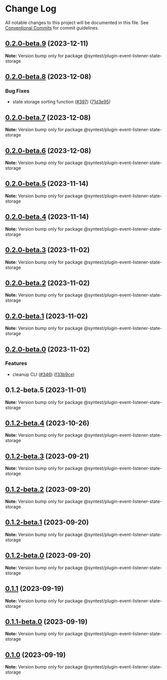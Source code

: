 # Change Log

All notable changes to this project will be documented in this file.
See [Conventional Commits](https://conventionalcommits.org) for commit guidelines.

## [0.2.0-beta.9](https://github.com/syntest-framework/syntest-framework/compare/@syntest/plugin-event-listener-state-storage@0.2.0-beta.8...@syntest/plugin-event-listener-state-storage@0.2.0-beta.9) (2023-12-11)

**Note:** Version bump only for package @syntest/plugin-event-listener-state-storage

## [0.2.0-beta.8](https://github.com/syntest-framework/syntest-framework/compare/@syntest/plugin-event-listener-state-storage@0.2.0-beta.7...@syntest/plugin-event-listener-state-storage@0.2.0-beta.8) (2023-12-08)

### Bug Fixes

- state storage sorting function ([#397](https://github.com/syntest-framework/syntest-framework/issues/397)) ([71d3e95](https://github.com/syntest-framework/syntest-framework/commit/71d3e953ae9e7bf796f077a98cf270076cf1c9fa))

## [0.2.0-beta.7](https://github.com/syntest-framework/syntest-framework/compare/@syntest/plugin-event-listener-state-storage@0.2.0-beta.6...@syntest/plugin-event-listener-state-storage@0.2.0-beta.7) (2023-12-08)

**Note:** Version bump only for package @syntest/plugin-event-listener-state-storage

## [0.2.0-beta.6](https://github.com/syntest-framework/syntest-framework/compare/@syntest/plugin-event-listener-state-storage@0.2.0-beta.5...@syntest/plugin-event-listener-state-storage@0.2.0-beta.6) (2023-12-08)

**Note:** Version bump only for package @syntest/plugin-event-listener-state-storage

## [0.2.0-beta.5](https://github.com/syntest-framework/syntest-framework/compare/@syntest/plugin-event-listener-state-storage@0.2.0-beta.4...@syntest/plugin-event-listener-state-storage@0.2.0-beta.5) (2023-11-14)

**Note:** Version bump only for package @syntest/plugin-event-listener-state-storage

## [0.2.0-beta.4](https://github.com/syntest-framework/syntest-framework/compare/@syntest/plugin-event-listener-state-storage@0.2.0-beta.3...@syntest/plugin-event-listener-state-storage@0.2.0-beta.4) (2023-11-14)

**Note:** Version bump only for package @syntest/plugin-event-listener-state-storage

## [0.2.0-beta.3](https://github.com/syntest-framework/syntest-framework/compare/@syntest/plugin-event-listener-state-storage@0.2.0-beta.2...@syntest/plugin-event-listener-state-storage@0.2.0-beta.3) (2023-11-02)

**Note:** Version bump only for package @syntest/plugin-event-listener-state-storage

## [0.2.0-beta.2](https://github.com/syntest-framework/syntest-framework/compare/@syntest/plugin-event-listener-state-storage@0.2.0-beta.1...@syntest/plugin-event-listener-state-storage@0.2.0-beta.2) (2023-11-02)

**Note:** Version bump only for package @syntest/plugin-event-listener-state-storage

## [0.2.0-beta.1](https://github.com/syntest-framework/syntest-framework/compare/@syntest/plugin-event-listener-state-storage@0.2.0-beta.0...@syntest/plugin-event-listener-state-storage@0.2.0-beta.1) (2023-11-02)

**Note:** Version bump only for package @syntest/plugin-event-listener-state-storage

## [0.2.0-beta.0](https://github.com/syntest-framework/syntest-framework/compare/@syntest/plugin-event-listener-state-storage@0.1.2-beta.5...@syntest/plugin-event-listener-state-storage@0.2.0-beta.0) (2023-11-02)

### Features

- cleanup CLI ([#346](https://github.com/syntest-framework/syntest-framework/issues/346)) ([f33b9ce](https://github.com/syntest-framework/syntest-framework/commit/f33b9ce6e3325d77db0bd5177d161e53a6bc1477))

## 0.1.2-beta.5 (2023-11-01)

**Note:** Version bump only for package @syntest/plugin-event-listener-state-storage

## [0.1.2-beta.4](https://github.com/syntest-framework/syntest-framework/compare/@syntest/plugin-event-listener-state-storage@0.1.2-beta.3...@syntest/plugin-event-listener-state-storage@0.1.2-beta.4) (2023-10-26)

**Note:** Version bump only for package @syntest/plugin-event-listener-state-storage

## [0.1.2-beta.3](https://github.com/syntest-framework/syntest-framework/compare/@syntest/plugin-event-listener-state-storage@0.1.2-beta.2...@syntest/plugin-event-listener-state-storage@0.1.2-beta.3) (2023-09-21)

**Note:** Version bump only for package @syntest/plugin-event-listener-state-storage

## [0.1.2-beta.2](https://github.com/syntest-framework/syntest-framework/compare/@syntest/plugin-event-listener-state-storage@0.1.2-beta.1...@syntest/plugin-event-listener-state-storage@0.1.2-beta.2) (2023-09-20)

**Note:** Version bump only for package @syntest/plugin-event-listener-state-storage

## [0.1.2-beta.1](https://github.com/syntest-framework/syntest-framework/compare/@syntest/plugin-event-listener-state-storage@0.1.2-beta.0...@syntest/plugin-event-listener-state-storage@0.1.2-beta.1) (2023-09-20)

**Note:** Version bump only for package @syntest/plugin-event-listener-state-storage

## [0.1.2-beta.0](https://github.com/syntest-framework/syntest-framework/compare/@syntest/plugin-event-listener-state-storage@0.1.1...@syntest/plugin-event-listener-state-storage@0.1.2-beta.0) (2023-09-20)

**Note:** Version bump only for package @syntest/plugin-event-listener-state-storage

## [0.1.1](https://github.com/syntest-framework/syntest-framework/compare/@syntest/plugin-event-listener-state-storage@0.1.1-beta.0...@syntest/plugin-event-listener-state-storage@0.1.1) (2023-09-19)

**Note:** Version bump only for package @syntest/plugin-event-listener-state-storage

## [0.1.1-beta.0](https://github.com/syntest-framework/syntest-framework/compare/@syntest/plugin-event-listener-state-storage@0.1.0-beta.3...@syntest/plugin-event-listener-state-storage@0.1.1-beta.0) (2023-09-19)

**Note:** Version bump only for package @syntest/plugin-event-listener-state-storage

## [0.1.0](https://github.com/syntest-framework/syntest-framework/compare/@syntest/plugin-event-listener-state-storage@0.1.0-beta.3...@syntest/plugin-event-listener-state-storage@0.1.0) (2023-09-19)

**Note:** Version bump only for package @syntest/plugin-event-listener-state-storage
